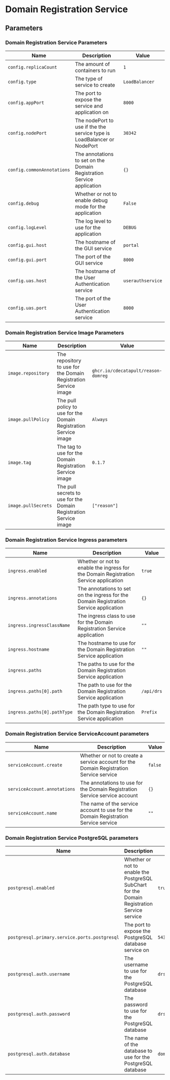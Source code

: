 # Domain Registration Service

## Parameters

### Domain Registration Service Parameters

| Name                       | Description                                                             | Value             |
| -------------------------- | ----------------------------------------------------------------------- | ----------------- |
| `config.replicaCount`      | The amount of containers to run                                         | `1`               |
| `config.type`              | The type of service to create                                           | `LoadBalancer`    |
| `config.appPort`           | The port to expose the service and application on                       | `8000`            |
| `config.nodePort`          | The nodePort to use if the the service type is LoadBalancer or NodePort | `30342`           |
| `config.commonAnnotations` | The annotations to set on the Domain Registration Service application   | `{}`              |
| `config.debug`             | Whether or not to enable debug mode for the application                 | `False`           |
| `config.logLevel`          | The log level to use for the application                                | `DEBUG`           |
| `config.gui.host`          | The hostname of the GUI service                                         | `portal`          |
| `config.gui.port`          | The port of the GUI service                                             | `8000`            |
| `config.uas.host`          | The hostname of the User Authentication service                         | `userauthservice` |
| `config.uas.port`          | The port of the User Authentication service                             | `8000`            |

### Domain Registration Service Image Parameters

| Name                | Description                                                       | Value                               |
| ------------------- | ----------------------------------------------------------------- | ----------------------------------- |
| `image.repository`  | The repository to use for the Domain Registration Service image   | `ghcr.io/cdecatapult/reason-domreg` |
| `image.pullPolicy`  | The pull policy to use for the Domain Registration Service image  | `Always`                            |
| `image.tag`         | The tag to use for the Domain Registration Service image          | `0.1.7`                             |
| `image.pullSecrets` | The pull secrets to use for the Domain Registration Service image | `["reason"]`                        |

### Domain Registration Service Ingress parameters

| Name                        | Description                                                                           | Value      |
| --------------------------- | ------------------------------------------------------------------------------------- | ---------- |
| `ingress.enabled`           | Whether or not to enable the ingress for the Domain Registration Service application  | `true`     |
| `ingress.annotations`       | The annotations to set on the ingress for the Domain Registration Service application | `{}`       |
| `ingress.ingressClassName`  | The ingress class to use for the Domain Registration Service application              | `""`       |
| `ingress.hostname`          | The hostname to use for the Domain Registration Service application                   | `""`       |
| `ingress.paths`             | The paths to use for the Domain Registration Service application                      |            |
| `ingress.paths[0].path`     | The path to use for the Domain Registration Service application                       | `/api/drs` |
| `ingress.paths[0].pathType` | The path type to use for the Domain Registration Service application                  | `Prefix`   |

### Domain Registration Service ServiceAccount parameters

| Name                         | Description                                                                            | Value   |
| ---------------------------- | -------------------------------------------------------------------------------------- | ------- |
| `serviceAccount.create`      | Whether or not to create a service account for the Domain Registration Service service | `false` |
| `serviceAccount.annotations` | The annotations to use for the Domain Registration Service service account             | `{}`    |
| `serviceAccount.name`        | The name of the service account to use for the Domain Registration Service service     | `""`    |

### Domain Registration Service PostgreSQL parameters

| Name                                          | Description                                                                                  | Value         |
| --------------------------------------------- | -------------------------------------------------------------------------------------------- | ------------- |
| `postgresql.enabled`                          | Whether or not to enable the PostgreSQL SubChart for the Domain Registration Service service | `true`        |
| `postgresql.primary.service.ports.postgresql` | The port to expose the PostgreSQL database service on                                        | `5432`        |
| `postgresql.auth.username`                    | The username to use for the PostgreSQL database                                              | `drsuser`     |
| `postgresql.auth.password`                    | The password to use for the PostgreSQL database                                              | `drspassword` |
| `postgresql.auth.database`                    | The name of the database to use for the PostgreSQL database                                  | `domreg`      |
